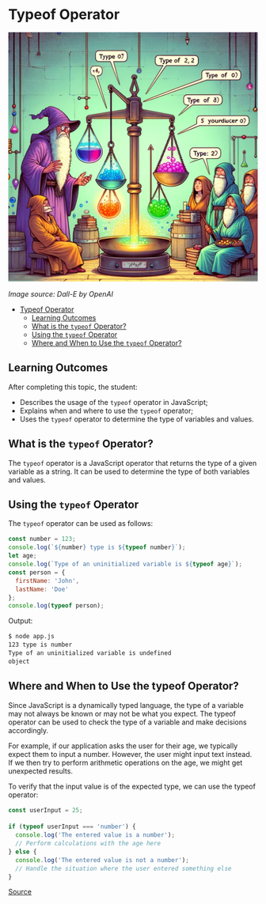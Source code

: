 # Typeof Operator

![Typeof](typeof.webp)

*Image source: Dall-E by OpenAI*

- [Typeof Operator](#typeof-operator)
  - [Learning Outcomes](#learning-outcomes)
  - [What is the `typeof` Operator?](#what-is-the-typeof-operator)
  - [Using the `typeof` Operator](#using-the-typeof-operator)
  - [Where and When to Use the `typeof` Operator?](#where-and-when-to-use-the-typeof-operator)

## Learning Outcomes

After completing this topic, the student:

- Describes the usage of the `typeof` operator in JavaScript;
- Explains when and where to use the `typeof` operator;
- Uses the `typeof` operator to determine the type of variables and values.

## What is the `typeof` Operator?

The `typeof` operator is a JavaScript operator that returns the type of a given variable as a string. It can be used to determine the type of both variables and values.

## Using the `typeof` Operator

The `typeof` operator can be used as follows:

```javascript
const number = 123;
console.log(`${number} type is ${typeof number}`);
let age;
console.log(`Type of an uninitialized variable is ${typeof age}`);
const person = {
  firstName: 'John',
  lastName: 'Doe'
};
console.log(typeof person);
```

Output:

```bash
$ node app.js 
123 type is number
Type of an uninitialized variable is undefined
object

```

## Where and When to Use the typeof Operator?

Since JavaScript is a dynamically typed language, the type of a variable may not always be known or may not be what you expect. The typeof operator can be used to check the type of a variable and make decisions accordingly.

For example, if our application asks the user for their age, we typically expect them to input a number. However, the user might input text instead. If we then try to perform arithmetic operations on the age, we might get unexpected results.

To verify that the input value is of the expected type, we can use the typeof operator:

```javascript
const userInput = 25;

if (typeof userInput === 'number') {
  console.log('The entered value is a number');
  // Perform calculations with the age here
} else {
  console.log('The entered value is not a number');
  // Handle the situation where the user entered something else
}

```

[Source](https://developer.mozilla.org/en-US/docs/Web/JavaScript/Reference/Operators/typeof)
